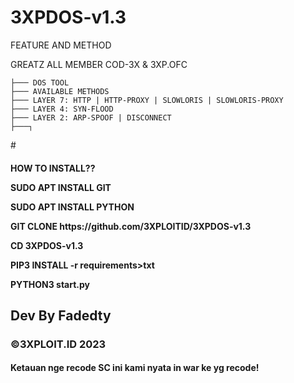 # 3XPDOS-v1.3
FEATURE AND METHOD
<p>


GREATZ ALL MEMBER COD-3X & 3XP.OFC

    ├─── DOS TOOL
    ├─── AVAILABLE METHODS
    ├─── LAYER 7: HTTP | HTTP-PROXY | SLOWLORIS | SLOWLORIS-PROXY
    ├─── LAYER 4: SYN-FLOOD
    ├─── LAYER 2: ARP-SPOOF | DISCONNECT
    ├───┐
<p>
# 
<h4>HOW TO INSTALL??
  <p>
<p>
SUDO APT INSTALL GIT
<p>
SUDO APT INSTALL PYTHON
<p>
GIT CLONE https://github.com/3XPLOITID/3XPDOS-v1.3
<p>
CD 3XPDOS-v1.3
<p>
PIP3 INSTALL -r requirements>txt
<p>
PYTHON3 start.py


<h2>Dev By Fadedty</h2
<p>
<h3>©3XPLOIT.ID 2023</h3>
<p>
<h4>Ketauan nge recode SC ini kami nyata in war ke yg recode! 
